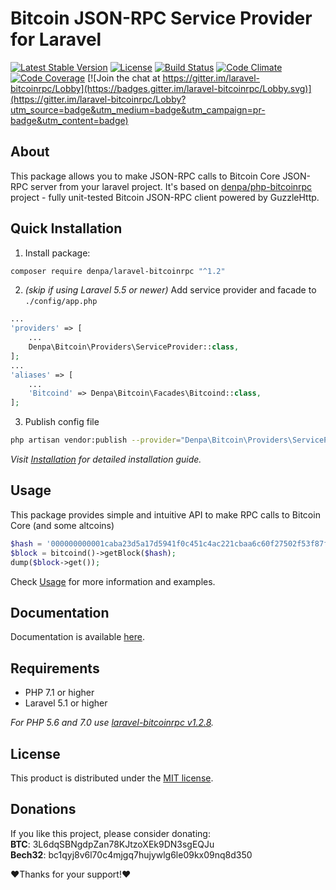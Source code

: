 # Bitcoin JSON-RPC Service Provider for Laravel
[![Latest Stable Version](https://poser.pugx.org/denpa/laravel-bitcoinrpc/v/stable)](https://packagist.org/packages/denpa/laravel-bitcoinrpc)
[![License](https://poser.pugx.org/denpa/laravel-bitcoinrpc/license)](https://packagist.org/packages/denpa/laravel-bitcoinrpc)
[![Build Status](https://travis-ci.org/denpamusic/laravel-bitcoinrpc.svg)](https://travis-ci.org/denpamusic/laravel-bitcoinrpc)
[![Code Climate](https://codeclimate.com/github/denpamusic/laravel-bitcoinrpc/badges/gpa.svg)](https://codeclimate.com/github/denpamusic/laravel-bitcoinrpc)
[![Code Coverage](https://codeclimate.com/github/denpamusic/laravel-bitcoinrpc/badges/coverage.svg)](https://codeclimate.com/github/denpamusic/laravel-bitcoinrpc/coverage)
[![Join the chat at https://gitter.im/laravel-bitcoinrpc/Lobby](https://badges.gitter.im/laravel-bitcoinrpc/Lobby.svg)](https://gitter.im/laravel-bitcoinrpc/Lobby?utm_source=badge&utm_medium=badge&utm_campaign=pr-badge&utm_content=badge)

## About
This package allows you to make JSON-RPC calls to Bitcoin Core JSON-RPC server from your laravel project.
It's based on [denpa/php-bitcoinrpc](https://github.com/denpamusic/php-bitcoinrpc) project - fully unit-tested Bitcoin JSON-RPC client powered by GuzzleHttp.

## Quick Installation
1. Install package:
```sh
composer require denpa/laravel-bitcoinrpc "^1.2"
```

2. _(skip if using Laravel 5.5 or newer)_ Add service provider and facade to `./config/app.php`
```php
...
'providers' => [
    ...
    Denpa\Bitcoin\Providers\ServiceProvider::class,
];
...
'aliases' => [
    ...
    'Bitcoind' => Denpa\Bitcoin\Facades\Bitcoind::class,
];
```
3. Publish config file
```sh
php artisan vendor:publish --provider="Denpa\Bitcoin\Providers\ServiceProvider"
```
_Visit [Installation](https://laravel-bitcoinrpc.denpa.pro/docs/install/) for detailed installation guide._

## Usage
This package provides simple and intuitive API to make RPC calls to Bitcoin Core (and some altcoins)
```php
$hash = '000000000001caba23d5a17d5941f0c451c4ac221cbaa6c60f27502f53f87f68';
$block = bitcoind()->getBlock($hash);
dump($block->get());
```
Check [Usage](https://laravel-bitcoinrpc.denpa.pro/docs/request/standard/) for more information and examples.

## Documentation
Documentation is available [here](https://laravel-bitcoinrpc.denpa.pro/).

## Requirements
* PHP 7.1 or higher
* Laravel 5.1 or higher

_For PHP 5.6 and 7.0 use [laravel-bitcoinrpc v1.2.8](https://github.com/denpamusic/laravel-bitcoinrpc/releases/tag/v1.2.8)._

## License
This product is distributed under the [MIT license](https://github.com/denpamusic/laravel-bitcoinrpc/blob/master/LICENSE).

## Donations

If you like this project, please consider donating:<br>
**BTC**: 3L6dqSBNgdpZan78KJtzoXEk9DN3sgEQJu<br>
**Bech32**: bc1qyj8v6l70c4mjgq7hujywlg6le09kx09nq8d350

❤Thanks for your support!❤
